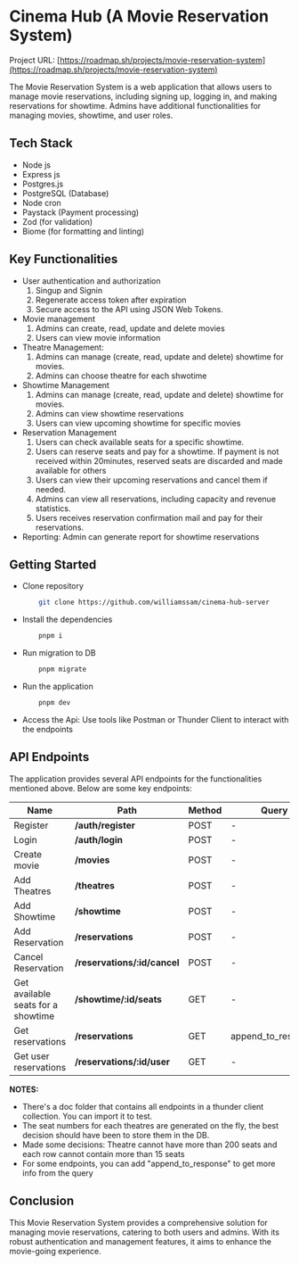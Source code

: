 # Cinema Hub (A Movie Reservation System)

Project URL: [https://roadmap.sh/projects/movie-reservation-system](https://roadmap.sh/projects/movie-reservation-system)

The Movie Reservation System is a web application that allows users to manage movie reservations, including signing up, logging in, and making reservations for showtime. Admins have additional functionalities for managing movies, showtime, and user roles.

## Tech Stack
- Node js
- Express js
- Postgres.js
- PostgreSQL (Database)
- Node cron
- Paystack (Payment processing)
- Zod (for validation)
- Biome (for formatting and linting)

## Key Functionalities
- User authentication and authorization
	1. Singup and Signin
	2. Regenerate access token after expiration
	3. Secure access to the API using JSON Web Tokens.
- Movie management
	1. Admins can create, read, update and delete movies
	2. Users can view movie information
- Theatre Management:
	1. Admins can manage (create, read, update and delete) showtime for movies.
	2. Admins can choose theatre for each shwotime
- Showtime Management
	1. Admins can manage (create, read, update and delete) showtime for movies.
	2. Admins can view showtime reservations
	3. Users can view upcoming showtime for specific movies
- Reservation Management
	1. Users can check available seats for a specific showtime.
	2. Users can reserve seats and pay for a showtime. If payment is not received within 20minutes, reserved seats are discarded and made available for others
	3. Users can view their upcoming reservations and cancel them if needed.
	4. Admins can view all reservations, including capacity and revenue statistics.
	5. Users receives reservation confirmation mail and pay for their reservations.
- Reporting: Admin can generate report for showtime reservations

## Getting Started
- Clone repository
	```bash
		git clone https://github.com/williamssam/cinema-hub-server
	```
- Install the dependencies
	```bash
		pnpm i
	```
- Run migration to DB
	```bash
		pnpm migrate
	```

- Run the application
	```bash
		pnpm dev
	```

- Access the Api: Use tools like Postman or Thunder Client to interact with the endpoints


## API Endpoints
The application provides several API endpoints for the functionalities mentioned above. Below are some key endpoints:

|  Name 	|  Path 	|  Method 	|  Query 	|  Allows 	|
|---	|---	|---	|---	|---	|
| Register  	|  **/auth/register** 	|  POST 	|  - 	|   	|
| Login 	|  **/auth/login** 	|  POST 	|  - 	|   	|
| Create movie 	|  **/movies** 	|  POST 	|  - 	|  only admin 	|
| Add Theatres 	|  **/theatres** 	|  POST 	|  - 	|  only admin 	|
| Add Showtime 	|  **/showtime** 	|  POST 	|  - 	|  only admin 	|
| Add Reservation 	|  **/reservations** 	|  POST 	|  - 	|   	|
| Cancel Reservation 	|  **/reservations/:id/cancel** 	|  POST 	|  - 	|   	|
| Get available seats for a showtime 	|  **/showtime/:id/seats** 	|  GET 	|  - 	|   	|
| Get reservations 	|  **/reservations** 	|  GET 	|  append_to_response 	|  only admins 	|
| Get user reservations 	|  **/reservations/:id/user** 	|  GET 	|  - 	|   	|

**NOTES:**
- There's a doc folder that contains all endpoints in a thunder client collection. You can import it to test.
- The seat numbers for each theatres are generated on the fly, the best decision should have been to store them in the DB.
- Made some decisions: Theatre cannot have more than 200 seats and each row cannot contain more than 15 seats
- For some endpoints, you can add "append_to_response" to get more info from the query

## Conclusion
This Movie Reservation System provides a comprehensive solution for managing movie reservations, catering to both users and admins. With its robust authentication and management features, it aims to enhance the movie-going experience.
